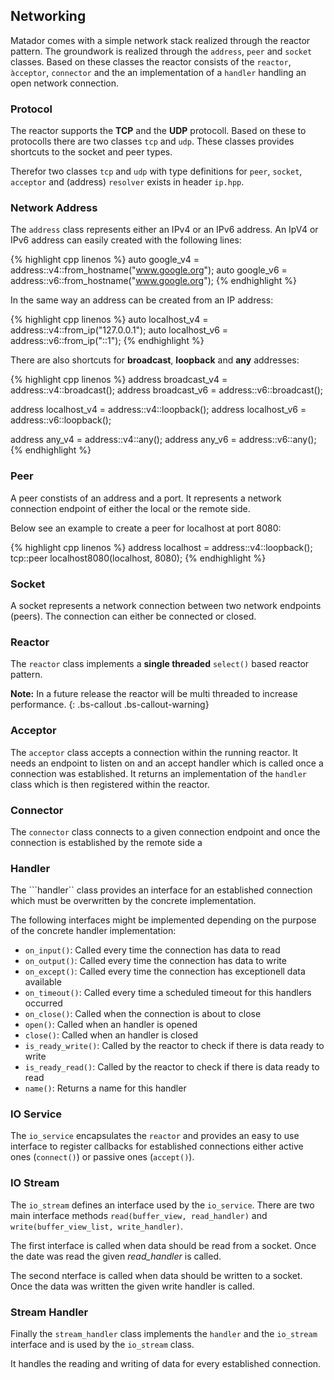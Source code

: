 ## Networking

Matador comes with a simple network stack realized through the reactor pattern. The groundwork is realized through the ```address```, ```peer``` and ```socket``` classes. Based on these classes the reactor consists of the ```reactor```, ```àcceptor```, ```connector``` and the an implementation of a ```handler``` handling an open network connection.

### Protocol

The reactor supports the __TCP__ and the __UDP__ protocoll. Based on these to protocolls there are two classes ```tcp``` and ```udp```. These classes provides shortcuts to the socket and peer types.

Therefor two classes ```tcp``` and ```udp``` with type definitions for ```peer```, ```socket```, ```acceptor``` and (address) ```resolver``` exists in header ```ip.hpp```.

### Network Address

The ```address``` class represents either an IPv4 or an IPv6 address. An IpV4 or IPv6 address can easily created with the following lines:

{% highlight cpp linenos %}
auto google_v4 = address::v4::from_hostname("www.google.org");
auto google_v6 = address::v6::from_hostname("www.google.org");
{% endhighlight %}

In the same way an address can be created from an IP address:

{% highlight cpp linenos %}
auto localhost_v4 = address::v4::from_ip("127.0.0.1");
auto localhost_v6 = address::v6::from_ip("::1");
{% endhighlight %}

There are also shortcuts for __broadcast__, __loopback__ and __any__ addresses:

{% highlight cpp linenos %}
address broadcast_v4 = address::v4::broadcast();
address broadcast_v6 = address::v6::broadcast();

address localhost_v4 = address::v4::loopback();
address localhost_v6 = address::v6::loopback();

address any_v4 = address::v4::any();
address any_v6 = address::v6::any();
{% endhighlight %}

### Peer

A peer constists of an address and a port. It represents a network connection endpoint of either the local or the remote side.

Below see an example to create a peer for localhost at port 8080:

{% highlight cpp linenos %}
address localhost = address::v4::loopback();
tcp::peer localhost8080(localhost, 8080);
{% endhighlight %}

### Socket

A socket represents a network connection between two network endpoints (peers). The connection can either be connected or closed.

### Reactor

The ```reactor``` class implements a __single threaded__ ```select()``` based reactor pattern.

**Note:** In a future release the reactor will be multi threaded to increase performance.
{: .bs-callout .bs-callout-warning}

### Acceptor

The ```acceptor``` class accepts a connection within the running reactor. It needs an endpoint to listen on and an accept handler which is called once a connection was established. It returns an implementation of
the ```handler``` class which is then registered within the reactor.

### Connector

The ```connector``` class connects to a given connection endpoint and once the connection is established by the remote side a

### Handler

The ```handler`` class provides an interface for an established connection which must be overwritten by the concrete implementation.

The following interfaces might be implemented depending on the purpose of the concrete handler implementation:

* ```on_input()```: Called every time the connection has data to read
* ```on_output()```: Called every time the connection has data to write
* ```on_except()```: Called every time the connection has exceptionell data available
* ```on_timeout()```: Called every time a scheduled timeout for this handlers occurred
* ```on_close()```: Called when the connection is about to close
* ```open()```: Called when an handler is opened
* ```close()```: Called when an handler is closed
* ```is_ready_write()```: Called by the reactor to check if there is data ready to write
* ```is_ready_read()```: Called by the reactor to check if there is data ready to read
* ```name()```: Returns a name for this handler

### IO Service

The ```io_service``` encapsulates the ```reactor``` and provides an easy to use interface
to register callbacks for established connections either active ones (```connect()```) or
passive ones (```accept()```).

### IO Stream

The ```io_stream``` defines an interface used by the ```io_service```. There are two main
interface methods ```read(buffer_view, read_handler)``` and ```write(buffer_view_list, write_handler)```.

The first interface is called when data should be read from a socket. Once the date was read
the given _read\_handler_ is called.

The second nterface is called when data should be written to a socket. Once the data was
written the given write handler is called.

### Stream Handler

Finally the ```stream_handler``` class implements the ```handler``` and 
the ```io_stream``` interface and is used by the ```io_stream``` class.

It handles the reading and writing of data for every established connection.
